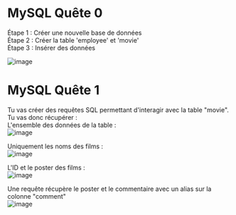 # MySQL Quête 0
Étape 1 : Créer une nouvelle base de données <br>
Étape 2 : Créer la table 'employee' et 'movie' <br>
Étape 3 : Insérer des données <br>

![image](https://github.com/morganMartins/MySQL/assets/130161456/f06f8c39-1ed0-4c31-a738-79dd87b71246)

# MySQL Quête 1
Tu vas créer des requêtes SQL permettant d'interagir avec la table "movie". Tu vas donc récupérer : <br>
L'ensemble des données de la table : <br>
![image](https://github.com/morganMartins/MySQLQu-te1/assets/130161456/29d9de4e-15c5-44bb-a9e9-21f03ff69c4a)

Uniquement les noms des films : <br>
![image](https://github.com/morganMartins/MySQLQu-te1/assets/130161456/fccc7a3e-1051-48e7-9fcb-71d88beba6be)

L'ID et le poster des films : <br>
![image](https://github.com/morganMartins/MySQLQu-te1/assets/130161456/6fd3adce-e99a-495a-af8a-3fa448187bb0)

Une requête récupère le poster et le commentaire avec un alias sur la colonne "comment" <br>
![image](https://github.com/morganMartins/MySQLQu-te1/assets/130161456/6726efb2-882b-4ea0-b1c0-dab8f41a694e)
